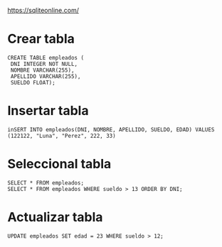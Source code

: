 https://sqliteonline.com/

# Crear tabla
````
CREATE TABLE empleados (
 DNI INTEGER NOT NULL,
 NOMBRE VARCHAR(255),
 APELLIDO VARCHAR(255),
 SUELDO FLOAT);
````

# Insertar tabla
````
inSERT INTO empleados(DNI, NOMBRE, APELLIDO, SUELDO, EDAD) VALUES (122122, "Luna", "Perez", 222, 33)
````


# Seleccional tabla
````
SELECT * FROM empleados;
SELECT * FROM empleados WHERE sueldo > 13 ORDER BY DNI;
````

# Actualizar tabla
````
UPDATE empleados SET edad = 23 WHERE sueldo > 12;
````
